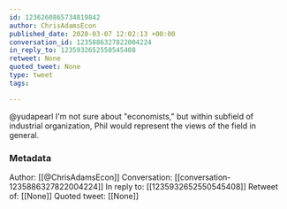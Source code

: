 ```yaml
---
id: 1236260865734819842
author: ChrisAdamsEcon
published_date: 2020-03-07 12:02:13 +00:00
conversation_id: 1235886327822004224
in_reply_to: 1235932652550545408
retweet: None
quoted_tweet: None
type: tweet
tags:

---
```


@yudapearl I'm not sure about "economists," but within subfield of industrial organization, Phil would represent the views of the field in general.

### Metadata

Author: [[@ChrisAdamsEcon]]
Conversation: [[conversation-1235886327822004224]]
In reply to: [[1235932652550545408]]
Retweet of: [[None]]
Quoted tweet: [[None]]
